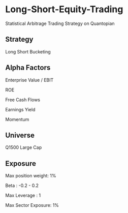 # Long-Short-Equity-Trading
Statistical Arbitrage Trading Strategy on Quantopian 

## Strategy
Long Short Bucketing

## Alpha Factors
Enterprise Value / EBIT 

ROE

Free Cash Flows

Earnings Yield

Momentum

## Universe
Q1500 Large Cap

## Exposure
Max position weight: 1%

Beta : -0.2 - 0.2

Max Leverage : 1

Max Sector Exposure: 1%


